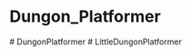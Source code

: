 # Dungon_Platformer
#   D u n g o n P l a t f o r m e r  
 #   L i t t l e D u n g o n P l a t f o r m e r  
 